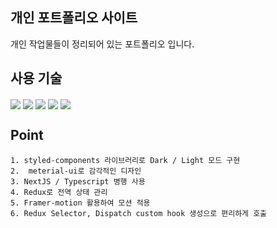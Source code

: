 ## 개인 포트폴리오 사이트

개인 작업물들이 정리되어 있는 포트폴리오 입니다.

## 사용 기술

<img src ="https://img.shields.io/badge/react-1572B6.svg?&style=for-the-badge&logo=React&logoColor=white" align="center"/>
<img src ="https://img.shields.io/badge/typescript-1572B6.svg?&style=for-the-badge&logo=typescript&logoColor=white" align="center"/>
<img src ="https://img.shields.io/badge/nextjs-1572B6.svg?&style=for-the-badge&logo=next.js&logoColor=white" align="center"/>
<img src ="https://img.shields.io/badge/styled_components-1572B6.svg?&style=for-the-badge&logo=styled-components&logoColor=white" align="center"/>
<img src ="https://img.shields.io/badge/framer_motion-1572B6.svg?&style=for-the-badge&logo=framer-motion&logoColor=white" align="center"/>

## Point

    1. styled-components 라이브러리로 Dark / Light 모드 구현
    2.  meterial-ui로 감각적인 디자인
    3. NextJS / Typescript 병행 사용
    4. Redux로 전역 상태 관리
    5. Framer-motion 활용하여 모션 적용
    6. Redux Selector, Dispatch custom hook 생성으로 편리하게 호출
